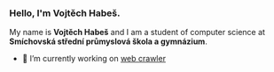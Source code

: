 ### Hello, I'm Vojtěch Habeš.

My name is **Vojtěch Habeš** and I am a student of computer science at **Smíchovská střední průmyslová škola a gymnázium**.

- 🔭 I’m currently working on [web crawler](https://github.com/vojhab/web-crawler)
